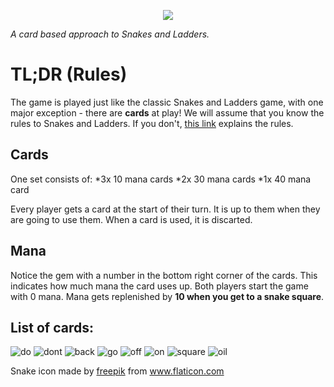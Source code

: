 
<p align="center">
  <img src="https://i.imgur.com/HGwDHOa.png">
</p>

*A card based approach to Snakes and Ladders.*

# TL;DR (Rules)
The game is played just like the classic Snakes and Ladders game, with one major exception - there are **cards** at play!
We will assume that you know the rules to Snakes and Ladders. If you don't, [this link](https://www.wikihow.com/Play-Snakes-and-Ladders) explains the rules.

## Cards
One set consists of:
*3x 10 mana cards
*2x 30 mana cards
*1x 40 mana card

Every player gets a card at the start of their turn. It is up to them when they are going to use them. When a card is used, it is discarted.
## Mana
Notice the gem with a number in the bottom right corner of the cards. This indicates how much mana the card uses up. Both players start the game with 0 mana. Mana gets replenished by **10 when you get to a snake square**.

## List of cards:
![do](anaDo.png)
![dont](anaDont.png)
![back](snekBack.png)
![go](snekGo.png)
![off](sneksOffPlane.png)
![on](sneksOnPlane.png)
![square](sq2.png)
![oil](oil2.png)

Snake icon made by [freepik](https://www.flaticon.com/authors/freepik) from www.flaticon.com 

